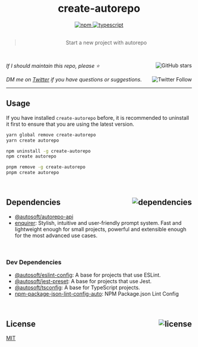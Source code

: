 <!-- auto header start -->
<div id="top" align="center">
  <h1>create-autorepo</h1>
  <a href="https://npmjs.com/package/create-autorepo">
    <img alt="npm" src="https://img.shields.io/npm/v/create-autorepo.svg">
  </a>
  <a href="https://github.com/autosoftoss/create-autorepo">
    <img alt="typescript" src="https://img.shields.io/github/languages/top/autosoftoss/create-autorepo.svg">
  </a>
</div>

<br />

<blockquote align="center">Start a new project with autorepo</blockquote>

<br />

_If I should maintain this repo, please ⭐️_
<a href="https://github.com/autosoftoss/create-autorepo">
  <img align="right" alt="GitHub stars" src="https://img.shields.io/github/stars/autosoftoss/create-autorepo?label=%E2%AD%90%EF%B8%8F&style=social">
</a>

_DM me on [Twitter](https://twitter.com/bconnorwhite) if you have questions or suggestions._
<a href="https://twitter.com/bconnorwhite">
  <img align="right" alt="Twitter Follow" src="https://img.shields.io/twitter/url?label=%40bconnorwhite&style=social&url=https%3A%2F%2Ftwitter.com%2Fbconnorwhite">
</a>

---
<!-- auto header end -->

## Usage

If you have installed `create-autorepo` before, it is recommended to uninstall it first to ensure that you are using the latest version.

```sh
yarn global remove create-autorepo
yarn create autorepo
```

```sh
npm uninstall -g create-autorepo
npm create autorepo
```

```sh
pnpm remove -g create-autorepo
pnpm create autorepo
```

<!-- auto footer start -->

<br />

<h2 id="dependencies">Dependencies<a href="https://www.npmjs.com/package/create-autorepo?activeTab=dependencies"><img align="right" alt="dependencies" src="https://img.shields.io/librariesio/release/npm/create-autorepo.svg"></a></h2>

- [@autosoft/autorepo-api](https://www.npmjs.com/package/@autosoft/autorepo-api)
- [enquirer](https://www.npmjs.com/package/enquirer): Stylish, intuitive and user-friendly prompt system. Fast and lightweight enough for small projects, powerful and extensible enough for the most advanced use cases.


<br />

<h3>Dev Dependencies</h3>

- [@autosoft/eslint-config](https://www.npmjs.com/package/@autosoft/eslint-config): A base for projects that use ESLint.
- [@autosoft/jest-preset](https://www.npmjs.com/package/@autosoft/jest-preset): A base for projects that use Jest.
- [@autosoft/tsconfig](https://www.npmjs.com/package/@autosoft/tsconfig): A base for TypeScript projects.
- [npm-package-json-lint-config-auto](https://www.npmjs.com/package/npm-package-json-lint-config-auto): NPM Package.json Lint Config


<br />

<h2 id="license">License <a href="https://opensource.org/licenses/MIT"><img align="right" alt="license" src="https://img.shields.io/npm/l/create-autorepo.svg"></a></h2>

[MIT](https://opensource.org/licenses/MIT)
<!-- auto footer end -->
